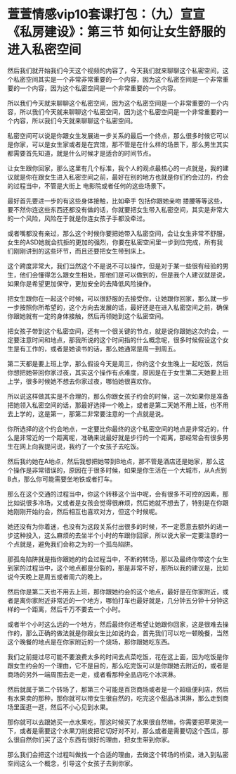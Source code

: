 # 萱萱情感vip10套课打包：（九）宣宣《私房建设》：第三节 如何让女生舒服的进入私密空间

然后我们就开始我们今天这个视频的内容了，今天我们就来聊聊这个私密空间，这个私密空间其实是一个非常非常重要的一个内容，因为这个私密空间是一个非常重要的一个内容，因为这个私密空间是一个非常重要的一个内容。

所以我们今天就来聊聊这个私密空间，因为这个私密空间是一个非常重要的一个内容，所以我们今天就来聊聊这个私密空间，因为这个私密空间是一个非常重要的一个内容，所以我们今天就来聊聊这个私密空间。

私密空间可以说是你跟女生发展进一步关系的最后一个终点，那么很多时候它可以是你家，可以是女生家或者是在宾馆，那不管是在什么样的场景下，那么男生其实都需要首先知道，就是什么时候才是适合的时间节点。

让女生跟你回家，那么这里有几个标准，我个人的观点最核心的一点就是，我的建议就是你在跟女生进入私密空间之前，最好在别的地方也就是你们约会过的，约会的过程当中，不管是大街上 电影院或者任何的这些场景下。

最好首先要进一步的有这些身体接触，比如牵手 包括你跟她亲吻 搂腰等等这些，要不然你连这些东西还都没有做的话，你就要把女生带入私密空间，其实是非常大的一个风险，风险在于就是你连女孩子手都没牵过。

或者嘴都没有亲过，那么这个时候你要把她带入私密空间，会让女生非常不舒服，女生的ASD她就会抗拒的更加的强烈，你要在私密空间里一步到位完成，所有我们刚刚讲到的这些环节，而且还要把女生带到床上。

这个跨度非常大，我们当然这个不是说不可以操作，但是对于某一些很有经验的男生，他们会懂得怎么跟女生相处，那他们是可以做到的，但是我个人建议就是说，如果你是希望更加保守，更加安全的去降低风险操作。

把女生跟你在一起这个时候，可以很舒服的去接受你，让她跟你回家，那么就一步一步按照你所希望的，这个方向去发展的话，最好还是在进入私密空间之前，确保你跟她就有一定的身体接触，然后再领她到这个私密空间。

把女孩子带到这个私密空间，还有一个很关键的节点，就是说你跟她这次约会，一定要注意时间和地点，那我所说的这个时间指的什么概念呢，很多时候假设这个女生是有工作的，或者是她读书的话，那么她通常是周一到周五。

第二天都是要上班上学，那么假设今天是周三，你约这个女生晚上一起吃饭，然后你想把她带回你家过夜，其实这个操作有点难度，原因是在于女生第二天她要上班上学，很多时候她不想去你家过夜，哪怕她很喜欢你。

所以说这样做其实是不合理的，那么你跟女孩子约会的时候，这一次如果你是准备把她领入私密空间的话，那最好选择一个晚上，或者是第二天她不用上班，也不用去上学的，这是第一，那第二非常要注意的一个点就是说。

你所选择的这个约会地点，一定要比你最终的这个私密空间的地点是非常近的，什么是非常近的一个距离呢，准确来说最好就是步行的一个距离，那经常会有很多男生在网上向我提问说，我约了一个女孩子去吃饭。

然后我约她在A地点，然后我想把她带到B地点，那不管是酒店还是她家，那么这个操作是非常错误的，原因在于很多时候，如果是你生活在一个大城市，从A点到B点，那么你可能需要坐地铁或者打车。

那么在这个交通的过程当中，你这个转移这个当中呢，会有很多不可控的因素，那比如说很多冷场，又或者是女孩会觉得很麻烦，然后她就不想去了，特别是在你跟她刚刚开始约会，然后相互也喜欢对方，但这个时候呢。

她还没有为你着迷，也没有为这段关系付出很多的时候，不一定愿意去额外的进一步这种投入，这么麻烦的去坐半个小时的车跟你回家，所以说大家一定要注意的一个点就是，避免我们会称之为的一个孤岛陷阱。

那孤岛陷阱就是指你跟她的约会过程当中，不断的转场，那以及最终你带这个女生到家的过程当中，这个地点都是分裂的，那是非常不好，那所以我的建议是，比如说今天晚上是周五或者周六的晚上。

然后你是第二天也不用去上班，那你跟她约会的这个地点，最好是在你家附近，或者是离你家附近非常近的一个地方，哪怕打车也最好就是，几分钟五分钟十分钟这样的一个距离，然后千万不要去一个小时。

或者半个小时这么远的一个地方，然后最终你还希望让她跟你回家，这是很难去操作的，那么正确的做法就是你跟女生比如说约会，首先我们可以吃一顿晚餐，当然这个晚餐的地点是在你家附近的一个烧场，那你跟她吃东西。

我们之前提过尽可能不要浪费太多的时间去点菜吃饭，花在这上面，因为吃饭是你跟女生约会的一个理由，它不是目的，那么吃完饭可以是你跟她去附近的，或者是商场的另外一端周围去走一走，或者看那种全品店吃个冰淇淋。

然后就属于第二个转场了，那第三个可能是百货商场或者是一个超级便利店，然后有水果卖的那种，那你就可以带女生很自然的，吃完这个甜品冰淇淋，那么走到商场里面逛一逛，然后不小心见到水果。

那你就可以去跟她买一点水果吃，那这时候买了水果很自然嘛，你需要把苹果洗一下，或者是需要这个水果刀削皮把它切好对不对，那么或者是需要切这个西瓜，那么很自然你们买了这个东西有很好的理由，把女生带到你家。

那么我们会把这个过程叫做找一个合适的理由，去做这个转场的桥梁，进入到私密空间这么一个概念，引导这个女孩子去到你家。

